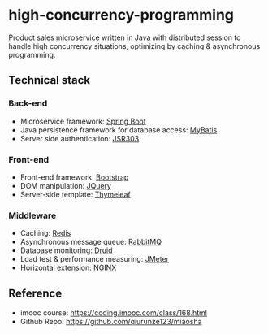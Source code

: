 # high-concurrency-programming
Product sales microservice written in Java with distributed session to handle high concurrency situations, optimizing by caching & asynchronous programming.


## Technical stack
### Back-end
* Microservice framework: [Spring Boot](https://spring.io)
* Java persistence framework for database access: [MyBatis](https://blog.mybatis.org)
* Server side authentication: [JSR303](https://beanvalidation.org/1.0/spec/)

### Front-end
* Front-end framework: [Bootstrap](https://getbootstrap.com)
* DOM manipulation: [JQuery](https://jquery.com)
* Server-side template: [Thymeleaf](https://www.thymeleaf.org)

### Middleware
* Caching: [Redis](https://redis.io)
* Asynchronous message queue: [RabbitMQ](https://www.rabbitmq.com)
* Database monitoring: [Druid](https://druid.apache.org)
* Load test & performance measuring: [JMeter](https://jmeter.apache.org)
* Horizontal extension: [NGINX](https://www.nginx.com)



## Reference
* imooc course: https://coding.imooc.com/class/168.html
* Github Repo: https://github.com/qiurunze123/miaosha
